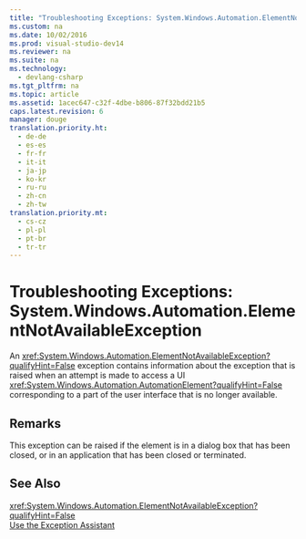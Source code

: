 ```yaml
---
title: "Troubleshooting Exceptions: System.Windows.Automation.ElementNotAvailableException"
ms.custom: na
ms.date: 10/02/2016
ms.prod: visual-studio-dev14
ms.reviewer: na
ms.suite: na
ms.technology: 
  - devlang-csharp
ms.tgt_pltfrm: na
ms.topic: article
ms.assetid: 1acec647-c32f-4dbe-b806-87f32bdd21b5
caps.latest.revision: 6
manager: douge
translation.priority.ht: 
  - de-de
  - es-es
  - fr-fr
  - it-it
  - ja-jp
  - ko-kr
  - ru-ru
  - zh-cn
  - zh-tw
translation.priority.mt: 
  - cs-cz
  - pl-pl
  - pt-br
  - tr-tr
---
```

# Troubleshooting Exceptions: System.Windows.Automation.ElementNotAvailableException
An <xref:System.Windows.Automation.ElementNotAvailableException?qualifyHint=False> exception contains information about the exception that is raised when an attempt is made to access a UI <xref:System.Windows.Automation.AutomationElement?qualifyHint=False> corresponding to a part of the user interface that is no longer available.  
  
## Remarks  
 This exception can be raised if the element is in a dialog box that has been closed, or in an application that has been closed or terminated.  
  
## See Also  
 <xref:System.Windows.Automation.ElementNotAvailableException?qualifyHint=False>   
 [Use the Exception Assistant](../Topic/How%20to:%20Use%20the%20Exception%20Assistant.md)